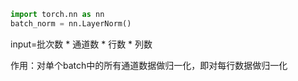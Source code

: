 ```python
import torch.nn as nn
batch_norm = nn.LayerNorm()
```
input=批次数 * 通道数 * 行数 * 列数

作用：对单个batch中的所有通道数据做归一化，即对每行数据做归一化
